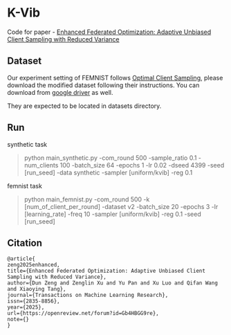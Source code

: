 # K-Vib
Code for paper - [Enhanced Federated Optimization: Adaptive Unbiased Client Sampling with Reduced Variance](https://openreview.net/forum?id=Gb4HBGG9re)


## Dataset

Our experiment setting of FEMNIST follows [Optimal Client Sampling](https://github.com/SamuelHorvath/FL-optimal-client-sampling), please download the modified dataset following their instructions. You can download from [google driver](https://drive.google.com/drive/folders/1bpdCOB9zgO_X7n4vATm46FozAlTRRvYO?usp=sharing) as well. 

They are expected to be located in datasets directory.

## Run

synthetic task

> python main_synthetic.py -com_round 500 -sample_ratio 0.1 -num_clients 100 -batch_size 64 -epochs 1 -lr 0.02 -dseed 4399 -seed [run_seed] -data synthetic -sampler [uniform/kvib] -reg 0.1

femnist task

> python main_femnist.py -com_round 500 -k [num_of_client_per_round] -dataset v2 -batch_size 20 -epochs 3 -lr [learning_rate] -freq 10 -sampler [uniform/kvib] -reg 0.1 -seed [run_seed]

## Citation

```
@article{
zeng2025enhanced,
title={Enhanced Federated Optimization: Adaptive Unbiased Client Sampling with Reduced Variance},
author={Dun Zeng and Zenglin Xu and Yu Pan and Xu Luo and Qifan Wang and Xiaoying Tang},
journal={Transactions on Machine Learning Research},
issn={2835-8856},
year={2025},
url={https://openreview.net/forum?id=Gb4HBGG9re},
note={}
}
```